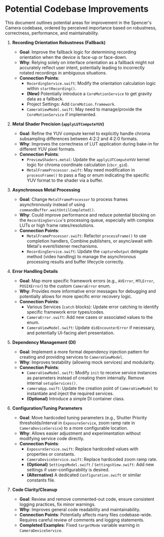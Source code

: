 # Potential Codebase Improvements

This document outlines potential areas for improvement in the Spencer's Camera codebase, ordered by perceived importance based on robustness, correctness, performance, and maintainability.

1.  **Recording Orientation Robustness (Fallback)**
    *   **Goal**: Improve the fallback logic for determining recording orientation when the device is face-up or face-down.
    *   **Why**: Relying solely on interface orientation as a fallback might not accurately reflect user intent, potentially leading to incorrectly rotated recordings in ambiguous situations.
    *   **Connection Points**:
        *   `RecordingService.swift`: Modify the orientation calculation logic within `startRecording()`.
        *   **(New)** Potentially introduce a `CoreMotionService` to get gravity data as a fallback.
        *   Project Settings: Add `CoreMotion.framework`.
        *   `CameraViewModel.swift`: May need to manage/provide the `CoreMotionService` if implemented.

2.  **Metal Shader Precision (`applyLUTComputeYUV`)**
    *   **Goal**: Refine the YUV compute kernel to explicitly handle chroma subsampling differences between 4:2:2 and 4:2:0 formats.
    *   **Why**: Improves the correctness of LUT application during bake-in for different YUV pixel formats.
    *   **Connection Points**:
        *   `PreviewShaders.metal`: Update the `applyLUTComputeYUV` kernel logic for chroma coordinate calculation (`cbcr_gid`).
        *   `MetalFrameProcessor.swift`: May need modification in `processFrame()` to pass a flag or enum indicating the specific YUV format to the shader via a buffer.

3.  **Asynchronous Metal Processing**
    *   **Goal**: Change `MetalFrameProcessor` to process frames asynchronously instead of using `commandBuffer.waitUntilCompleted()`.
    *   **Why**: Could improve performance and reduce potential blocking on the `RecordingService`'s processing queue, especially with complex LUTs or high frame rates/resolutions.
    *   **Connection Points**:
        *   `MetalFrameProcessor.swift`: Refactor `processFrame()` to use completion handlers, Combine publishers, or async/await with Metal's event/listener mechanisms.
        *   `RecordingService.swift`: Update the `captureOutput` delegate method (video handling) to manage the asynchronous processing results and buffer lifecycle correctly.

4.  **Error Handling Details**
    *   **Goal**: Map more specific framework errors (e.g., `AVError`, `MTLError`, `POSIXError`) to the custom `CameraError` enum.
    *   **Why**: Provides more informative error messages for debugging and potentially allows for more specific error recovery logic.
    *   **Connection Points**:
        *   Various Services (`catch` blocks): Update error catching to identify specific framework error types/codes.
        *   `CameraError.swift`: Add new cases or associated values to the enum.
        *   `CameraViewModel.swift`: Update `didEncounterError` if necessary, and potentially UI-facing alert presentation.

5.  **Dependency Management (DI)**
    *   **Goal**: Implement a more formal dependency injection pattern for creating and providing services to `CameraViewModel`.
    *   **Why**: Improves testability (allowing mock services) and modularity.
    *   **Connection Points**:
        *   `CameraViewModel.swift`: Modify `init` to receive service instances as parameters instead of creating them internally. Remove internal `setupServices()`.
        *   `cameraApp.swift`: Update the creation point of `CameraViewModel` to instantiate and inject the required services.
        *   **(Optional)** Introduce a simple DI container class.

6.  **Configuration/Tuning Parameters**
    *   **Goal**: Move hardcoded tuning parameters (e.g., Shutter Priority thresholds/interval in `ExposureService`, zoom ramp rate in `CameraDeviceService`) to a more configurable location.
    *   **Why**: Allows easier adjustment and experimentation without modifying service code directly.
    *   **Connection Points**:
        *   `ExposureService.swift`: Replace hardcoded values with properties or constants.
        *   `CameraDeviceService.swift`: Replace hardcoded zoom ramp rate.
        *   **(Optional)** `SettingsModel.swift` / `SettingsView.swift`: Add new settings if user-configurability is desired.
        *   **(Alternative)** A dedicated `Configuration.swift` or similar constants file.

7.  **Code Clarity/Cleanup**
    *   **Goal**: Review and remove commented-out code, ensure consistent logging practices, fix minor warnings.
    *   **Why**: Improves general code readability and maintainability.
    *   **Connection Points**: Potentially affects many files codebase-wide. Requires careful review of comments and logging statements.
    *   **Completed Examples**: Fixed `targetMode` variable warning in `CameraDeviceService`. 